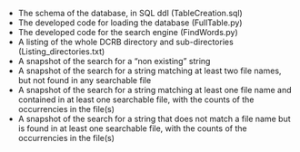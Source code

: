 - The schema of the database, in SQL ddl (TableCreation.sql)
- The developed code for loading the database (FullTable.py)
- The developed code for the search engine (FindWords.py)
- A listing of the whole DCRB directory and sub-directories (Listing_directories.txt)
- A snapshot of the search for a “non existing” string
- A snapshot of the search for a string matching at least two file names, but not found in any searchable file
- A snapshot of the search for a string matching at least one file name and contained in at least one searchable file, with the counts of the occurrencies in the file(s)
- A snapshot of the search for a string that does not match a file name but is found in at least one searchable file, with the counts of the occurrencies in the file(s) 
